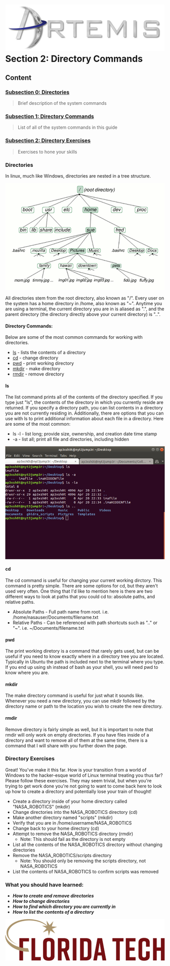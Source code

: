 ![](../images/artemis.png)
Section 2: Directory Commands
=====

## Content

### [Subsection 0: Directories](#directories)
> Brief description of the system commands
### [Subsection 1: Directory Commands](#directory-commands)
> List of all of the system commands in this guide
### [Subsection 2: Directory Exercises](#directory-exercises)
> Exercises to hone your skills

### Directories

In linux, much like Windows, directories are nested in a tree structure.

![Directories](images/directories.png)

All directories stem from the root directory, also known as "/". 
Every user on the system has a home directory in /home, also known as "~". 
Anytime you are using a terminal, the current directory you are in is aliased as ".",
and the parent directory (the directory directly above your current directory) is "..".

#### Directory Commands:
Below are some of the most common commands for working with directories.

* [ls](#ls)		- lists the contents of a directory
* [cd](#cd)		- change directory
* [pwd](#pwd)		- print working directory
* [mkdir](#mkdir)	- make directory
* [rmdir](#rmdir)	- remove directory

#### ls
The list command prints all of the contents of the directory specified. If you type just "ls", the contents of the directory in which you currently reside are returned. If you specify a directory path, you can list contents in a directory you are not currently residing in. Additionally, there are options that you can use with ls to print additional information about each file in a directory. Here are some of the most common:

* ls -l		- list long; provide size, ownership, and creation date time stamp
* -a 		- list all; print all file and directories, including hidden

![](images/ls.png)

#### cd
The cd command is useful for changing your current working dirctory. This command is pretty simple. There are some options for cd, but they aren't used very often. One thing that I'd like to mention here is there are two different ways to look at paths that you could cd to: absolute paths, and relative paths.

* Absolute Paths	- Full path name from root. i.e. /home/nasauser/Documents/filename.txt
* Relative Paths	- Can be referenced with path shortcuts such as ".." or "~". i.e. ~/Documents/filename.txt

#### pwd
The print working diretory is a command that rarely gets used, but can be useful if you need to know exactly where in a directory tree you are located. Typically in Ubuntu the path is included next to the terminal where you type. If you end up using sh instead of bash as your shell, you will need pwd to know where you are.

#### mkdir

The make directory command is useful for just what it sounds like. Whenever you need a new directory, you can use mkdir followed by the directory name or path to the location you wish to create the new directory.

#### rmdir

Remove directory is fairly simple as well, but it is important to note that rmdir will only work on empty directories. If you have files inside of a directory and want to remove all of them at the same time, there is a command that I will share with you further down the page.

### Directory Exercises

Great! You've make it this far. How is your transition from a world of Windows to the hacker-esque world of Linux terminal treating you thus far? Please follow these exercises. They may seem trivial, but when you're trying to get work done you're not going to want to come back here to look up how to create a directory and potentially lose your train of thought!

 * Create a directory inside of your home directory called "NASA_ROBOTICS" (mkdir)
 * Change directories into the NASA_ROBOTICS directory (cd)
 * Make another directory named "scripts" (mkdir)
 * Verify that you are in /home/username/NASA_ROBOTICS
 * Change back to your home directory (cd)
 * Attempt to remove the NASA_ROBOTICS directory (rmdir)
 	* Note: This should fail as the directory is not empty
 * List all the contents of the NASA_ROBOTICS directory without changing directories
 * Remove the NASA_ROBOTICS/scripts directory
 	* Note: You should only be removing the scripts directory, not NASA_ROBOTICS
 * List the contents of NASA_ROBOTICS to confirm scripts was removed

### What you should have learned:
* ***How to create and remove directories***
* ***How to change directories***
* ***How to find which directory you are currently in***
* ***How to list the contents of a directory***

![](../images/floridatech.png)

